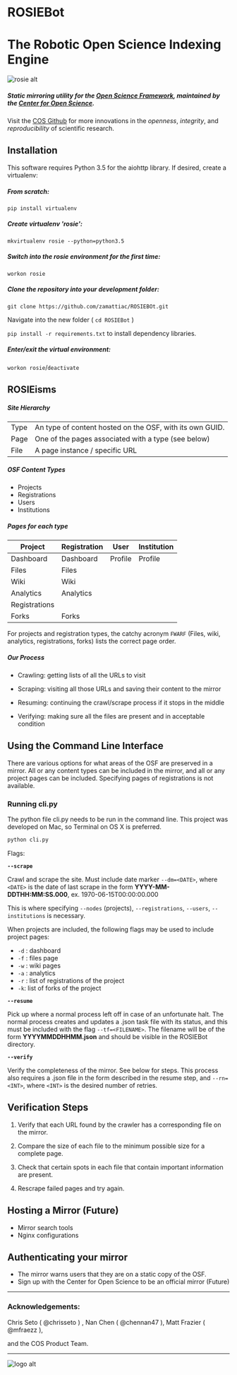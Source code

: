 # ROSIEBot
# The Robotic Open Science Indexing Engine


![rosie alt](https://cloud.githubusercontent.com/assets/15851093/16431535/109ac052-3d4f-11e6-9218-e7a457898492.png '"Eight legged wonder: 
Crawling, enduring, facing,
Despite childish fears!"  - Unknown')


##### Static mirroring utility for the [Open Science Framework](osf.io), maintained by     the [Center for Open Science](cos.io).
  Visit the [COS Github](https://github.com/CenterForOpenScience/) for more innovations in   the *openness*, *integrity*, and *reproducibility* of scientific research.

## Installation

This software requires Python 3.5 for the aiohttp library. If desired, create a virtualenv:

##### From scratch:

`pip install virtualenv`

##### Create virtualenv 'rosie':

`mkvirtualenv rosie --python=python3.5`

##### Switch into the rosie environment for the first time:

`workon rosie`

##### Clone the repository into your development folder:
`git clone https://github.com/zamattiac/ROSIEBOt.git`

Navigate into the new folder ( `cd ROSIEBot` )

`pip install -r requirements.txt` to install dependency libraries.

##### Enter/exit the virtual environment:

`workon rosie`/`deactivate`


## ROSIEisms

##### Site Hierarchy
|                   |                                                                   |
|-------------------|-------------------------------------------------------------------|
| Type              | An type of content hosted on the OSF, with its own GUID.          |
| Page              | One of the pages associated with a type (see below)               |
| File              | A page instance / specific URL                                    |


##### OSF Content Types

- Projects
- Registrations
- Users
- Institutions

##### Pages for each type

| Project       | Registration | User    | Institution |
|---------------|--------------|---------|-------------|
|Dashboard      | Dashboard    | Profile | Profile     |
| Files         | Files        |
| Wiki          | Wiki         |
| Analytics     | Analytics    |
| Registrations |              |
| Forks         | Forks        |

For projects and registration types, the catchy acronym `FWARF` (Files, wiki, analytics, registrations, forks) lists the correct page order.

##### Our Process
- Crawling: getting lists of all the URLs to visit


- Scraping: visiting all those URLs and saving their content to the mirror


- Resuming: continuing the crawl/scrape process if it stops in the middle


- Verifying: making sure all the files are present and in acceptable condition


## Using the Command Line Interface

There are various options for what areas of the OSF are preserved in a mirror. All or any content types can be included in the mirror, and all or any project pages can be included. Specifying pages of registrations is not available.

### Running cli.py

The python file cli.py needs to be run in the command line. This project was developed on Mac, so Terminal on OS X is preferred. 

```bash
python cli.py
```

Flags:

**`--scrape`**

Crawl and scrape the site. Must include date marker `--dm=<DATE>`, where `<DATE>` is the date of last scrape in the form **YYYY-MM-DDTHH:MM:SS.000**, ex. 1970-06-15T00:00:00.000

This is where specifying `--nodes` (projects), `--registrations`, `--users`, `--institutions` is necessary.

When projects are included, the following flags may be used to include project pages:

- `-d` : dashboard
- `-f` : files page
- `-w` : wiki pages
- `-a` : analytics
- `-r` : list of registrations of the project
- `-k`: list of forks of the project

**`--resume`**

Pick up where a normal process left off in case of an unfortunate halt. The normal process creates and updates a .json task file with its status, and this must be included with the flag `--tf=<FILENAME>`. The filename will be of the form **YYYYMMDDHHMM.json** and should be visible in the ROSIEBot directory. 

**`--verify`**

Verify the completeness of the mirror. See below for steps. This process also requires a .json file in the form described in the resume step, and `--rn=<INT>`, where `<INT>` is the desired number of retries. 


## Verification Steps

1. Verify that each URL found by the crawler has a corresponding file on the mirror.


2. Compare the size of each file to the minimum possible size for a complete page.


3. Check that certain spots in each file that contain important information are present.


4. Rescrape failed pages and try again.

## Hosting a Mirror (Future)
- Mirror search tools
- Nginx configurations

## Authenticating your mirror
- The mirror warns users that they are on a static copy of the OSF.
- Sign up with the Center for Open Science to be an official mirror (Future)


-----------

### Acknowledgements:

Chris Seto ( @chrisseto ) , Nan Chen ( @chennan47 ), Matt Frazier ( @mfraezz ), 

and the COS Product Team.

-----------


![logo alt](https://cloud.githubusercontent.com/assets/15851093/16454893/79287ad8-3de0-11e6-9080-b90ac6ea16d4.png "'Beep boop', says Rosie.")

